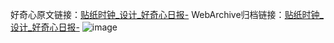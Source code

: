 好奇心原文链接：[贴纸时钟_设计_好奇心日报-](https://www.qdaily.com/articles/4733.html)
WebArchive归档链接：[贴纸时钟_设计_好奇心日报-](http://web.archive.org/web/20190623162539/https://www.qdaily.com/articles/4733.html)
![image](http://ww3.sinaimg.cn/large/007d5XDply1g3w5pj4zyuj30u048jwqc)